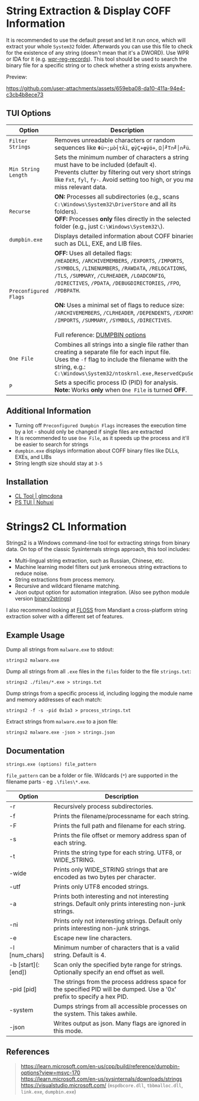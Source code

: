 # String Extraction & Display COFF Information

It is recommended to use the default preset and let it run once, which will extract your whole `System32` folder. Afterwards you can use this file to check for the existence of any string (doesn't mean that it's a DWORD). Use WPR or IDA for it (e.g. [wpr-reg-records](https://github.com/5Noxi/wpr-reg-records#records-table)). This tool should be used to search the binary file for a specific string or to check whether a string exists anywhere.

Preview:

https://github.com/user-attachments/assets/659eba08-da10-411a-94e4-c3cb4b8ece73

## TUI Options

| **Option**            | **Description** |
|-----------------------|-----------------|
| `Filter Strings`      | Removes unreadable characters or random sequences like `Φü¬;µò┤τÄï`, `φÿÇ+φÿö+`, `Ω│╜T∩╝│∩╜ü`. |
| `Min String Length`   | Sets the minimum number of characters a string must have to be included (default `4`).<br>Prevents clutter by filtering out very short strings like `Fxt`, `fyl`, `fy-`. Avoid setting too high, or you may miss relevant data. |
| `Recurse`             | **ON:** Processes all subdirectories (e.g., scans `C:\Windows\System32\DriverStore` and all its folders).<br>**OFF:** Processes **only** files directly in the selected folder (e.g., just `C:\Windows\System32\`). |
| `dumpbin.exe`         | Displays detailed information about COFF binaries such as DLL, EXE, and LIB files. |
| `Preconfigured Flags` | **OFF:** Uses all detailed flags:<br>`/HEADERS`, `/ARCHIVEMEMBERS`, `/EXPORTS`, `/IMPORTS`, `/SYMBOLS`, `/LINENUMBERS`, `/RAWDATA`, `/RELOCATIONS`, `/TLS`, `/SUMMARY`, `/CLRHEADER`, `/LOADCONFIG`, `/DIRECTIVES`, `/PDATA`, `/DEBUGDIRECTORIES`, `/FPO`, `/PDBPATH`.<br><br>**ON:** Uses a minimal set of flags to reduce size:<br>`/ARCHIVEMEMBERS`, `/CLRHEADER`, `/DEPENDENTS`, `/EXPORTS`, `/IMPORTS`, `/SUMMARY`, `/SYMBOLS`, `/DIRECTIVES`.<br><br>Full reference: [DUMPBIN options](https://learn.microsoft.com/en-us/cpp/build/reference/dumpbin-options?view=msvc-170) |
| `One File`            | Combines all strings into a single file rather than creating a separate file for each input file.<br>Uses the `-f` flag to include the filename with the string, e.g.:<br>`C:\Windows\System32/ntoskrnl.exe,ReservedCpuSets` |
| `P`                   | Sets a specific process ID (PID) for analysis.<br>**Note:** Works **only** when `One File` is turned **OFF**. |

## Additional Information
- Turning off `Preconfigured Dumpbin Flags` increases the execution time by a lot - should only be changed if single files are extracted
- It is recommended to use `One File`, as it speeds up the process and it'll be easier to search for strings
- `dumpbin.exe` displays information about COFF binary files like DLLs, EXEs, and LIBs
- String length size should stay at `3-5`

## Installation
- [CL Tool | glmcdona](https://github.com/5Noxi/strings2/releases)
- [PS TUI | Nohuxi](https://github.com/5Noxi/strings2-tui/blob/master/StringExt.ps1)

# Strings2 CL Information

Strings2 is a Windows command-line tool for extracting strings from binary data. On top of the classic Sysinternals strings approach, this tool includes:
- Multi-lingual string extraction, such as Russian, Chinese, etc.
- Machine learning model filters out junk erroneous string extractions to reduce noise.
- String extractions from process memory.
- Recursive and wildcard filename matching.
- Json output option for automation integration. (Also see python module version [binary2strings](https://github.com/glmcdona/binary2strings))

I also recommend looking at [FLOSS](https://github.com/mandiant/flare-floss) from Mandiant a cross-platform string extraction solver with a different set of features.

## Example Usage

Dump all strings from `malware.exe` to stdout:

```
strings2 malware.exe
```

Dump all strings from all `.exe` files in the `files` folder to the file `strings.txt`:
```
strings2 ./files/*.exe > strings.txt
```

Dump strings from a specific process id, including logging the module name and memory addresses of each match:
```
strings2 -f -s -pid 0x1a3 > process_strings.txt
```

Extract strings from `malware.exe` to a json file:
```
strings2 malware.exe -json > strings.json
```

## Documentation

```
strings.exe (options) file_pattern
```
`file_pattern` can be a folder or file. Wildcards (`*`) are supported in the filename parts - eg `.\files\*.exe`.

|Option|Description|
|--|--|
|-r|Recursively process subdirectories.|
|-f|Prints the filename/processname for each string.|
|-F|Prints the full path and filename for each string.|
|-s|Prints the file offset or memory address span of each string.|
|-t|Prints the string type for each string. UTF8, or WIDE_STRING.|
|-wide|Prints only WIDE_STRING strings that are encoded as two bytes per character.|
|-utf|Prints only UTF8 encoded strings.|
|-a|Prints both interesting and not interesting strings. Default only prints interesting non-junk strings.|
|-ni|Prints only not interesting strings. Default only prints interesting non-junk strings.|
|-e|Escape new line characters.|
|-l [num_chars]|Minimum number of characters that is a valid string. Default is 4.|
|-b [start]\(:[end]\)|Scan only the specified byte range for strings. Optionally specify an end offset as well.|
|-pid [pid]|The strings from the process address space for the specified PID will be dumped. Use a '0x' prefix to specify a hex PID.|
|-system|Dumps strings from all accessible processes on the system. This takes awhile.|
|-json|Writes output as json. Many flags are ignored in this mode.|

## References
> https://learn.microsoft.com/en-us/cpp/build/reference/dumpbin-options?view=msvc-170  
> https://learn.microsoft.com/en-us/sysinternals/downloads/strings  
> https://visualstudio.microsoft.com/ (`mspdbcore.dll`, `tbbmalloc.dll`, `link.exe`, `dumpbin.exe`)  
